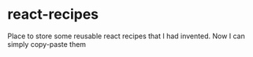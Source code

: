 # react-recipes
Place to store some reusable react recipes that I had invented. Now I can simply copy-paste them
